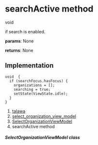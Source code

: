 
<div>

# searchActive method

</div>


void 



if search is enabled.

**params**: None

**returns**: None



## Implementation

``` language-dart
void  {
  if (searchFocus.hasFocus) {
    organizations = [];
    searching = true;
    setState(ViewState.idle);
  }
}
```







1.  [talawa](../../index.html)
2.  [select_organization_view_model](../../view_model_pre_auth_view_models_select_organization_view_model/)
3.  [SelectOrganizationViewModel](../../view_model_pre_auth_view_models_select_organization_view_model/SelectOrganizationViewModel-class.html)
4.  searchActive method

##### SelectOrganizationViewModel class







